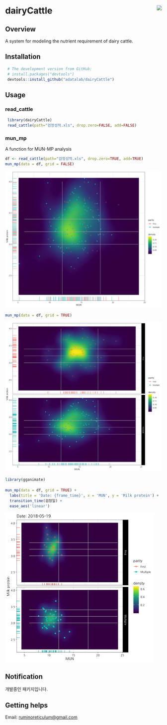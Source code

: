 # dairyCattle <img src="man/figures/logo.png" align="right" />
## Overview
A system for modeling the nutrient requirement of dairy cattle.

## Installation
```r
 # The development version from GitHub:
 # install.packages("devtools")
 devtools::install_github("adatalab/dairyCattle")
```

## Usage
### read_cattle
```r
 library(dairyCattle)
 read_cattle(path="검정성적.xls", drop.zero=FALSE, add=FALSE)
```

### mun_mp
A function for MUN-MP analysis
```r
df <- read_cattle(path="검정성적.xls", drop.zero=TRUE, add=TRUE)
mun_mp(data = df, grid = FALSE)
```
<img src="man/figures/mun_mp_1.png">

```r
mun_mp(data = df, grid = TRUE)
```
<img src="man/figures/mun_mp_2.png">

```r
library(gganimate)

mun_mp(data = df, grid = TRUE) +
  labs(title = 'Date: {frame_time}', x = 'MUN', y = 'Milk protein') +
  transition_time(검정일) +
  ease_aes('linear')
```
<img src="man/figures/mun_mp_3.gif">


## Notification
개발중인 패키지입니다.

## Getting helps
Email: ruminoreticulum@gmail.com
